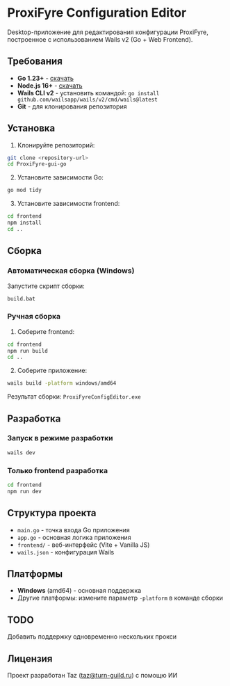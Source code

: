 # ProxiFyre Configuration Editor

Desktop-приложение для редактирования конфигурации ProxiFyre, построенное с использованием Wails v2 (Go + Web Frontend).

## Требования

- **Go 1.23+** - [скачать](https://golang.org/dl/)
- **Node.js 16+** - [скачать](https://nodejs.org/)
- **Wails CLI v2** - установить командой: `go install github.com/wailsapp/wails/v2/cmd/wails@latest`
- **Git** - для клонирования репозитория

## Установка

1. Клонируйте репозиторий:
```bash
git clone <repository-url>
cd ProxiFyre-gui-go
```

2. Установите зависимости Go:
```bash
go mod tidy
```

3. Установите зависимости frontend:
```bash
cd frontend
npm install
cd ..
```

## Сборка

### Автоматическая сборка (Windows)
Запустите скрипт сборки:
```bash
build.bat
```

### Ручная сборка
1. Соберите frontend:
```bash
cd frontend
npm run build
cd ..
```

2. Соберите приложение:
```bash
wails build -platform windows/amd64
```

Результат сборки: `ProxiFyreConfigEditor.exe`

## Разработка

### Запуск в режиме разработки
```bash
wails dev
```

### Только frontend разработка
```bash
cd frontend
npm run dev
```

## Структура проекта

- `main.go` - точка входа Go приложения
- `app.go` - основная логика приложения
- `frontend/` - веб-интерфейс (Vite + Vanilla JS)
- `wails.json` - конфигурация Wails

## Платформы

- **Windows** (amd64) - основная поддержка
- Другие платформы: измените параметр `-platform` в команде сборки

## TODO

Добавить поддержку одновременно нескольких прокси

## Лицензия

Проект разработан Taz (taz@turn-guild.ru) с помощю ИИ
